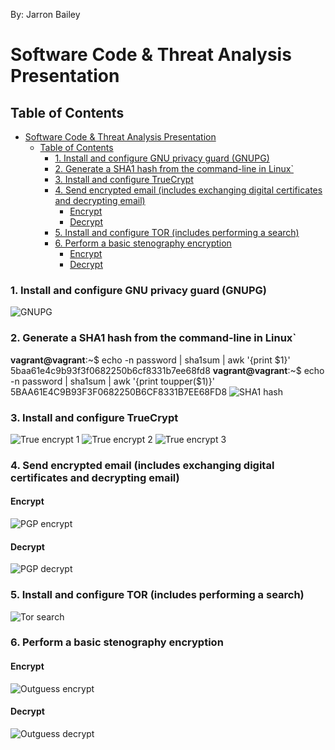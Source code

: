 By: Jarron Bailey

# Software Code & Threat Analysis Presentation

## Table of Contents

- [Software Code & Threat Analysis Presentation](#software-code--threat-analysis-presentation)
  - [Table of Contents](#table-of-contents)
    - [1. Install and configure GNU privacy guard (GNUPG)](#1-install-and-configure-gnu-privacy-guard-gnupg)
    - [2. Generate a SHA1 hash from the command-line in Linux`](#2-generate-a-sha1-hash-from-the-command-line-in-linux)
    - [3. Install and configure TrueCrypt](#3-install-and-configure-truecrypt)
    - [4. Send encrypted email (includes exchanging digital certificates and decrypting email)](#4-send-encrypted-email-includes-exchanging-digital-certificates-and-decrypting-email)
      - [Encrypt](#encrypt)
      - [Decrypt](#decrypt)
    - [5. Install and configure TOR (includes performing a search)](#5-install-and-configure-tor-includes-performing-a-search)
    - [6. Perform a basic stenography encryption](#6-perform-a-basic-stenography-encryption)
      - [Encrypt](#encrypt-1)
      - [Decrypt](#decrypt-1)

### 1. Install and configure GNU privacy guard (GNUPG)

![GNUPG](images/gnupg.png)

### 2. Generate a SHA1 hash from the command-line in Linux`

**vagrant@vagrant**:~$ echo -n password | sha1sum | awk '{print $1}'
5baa61e4c9b93f3f0682250b6cf8331b7ee68fd8
**vagrant@vagrant**:~$ echo -n password | sha1sum | awk '{print toupper($1)}'
5BAA61E4C9B93F3F0682250B6CF8331B7EE68FD8
![SHA1 hash](images/sha1.png)

### 3. Install and configure TrueCrypt

![True encrypt 1](images/true-encrypt1.png)
![True encrypt 2](images/true-encrypt2.png)
![True encrypt 3](images/true-encrypt3.png)

### 4. Send encrypted email (includes exchanging digital certificates and decrypting email)

#### Encrypt

![PGP encrypt](images/pgp-encrypt.png)

#### Decrypt

![PGP decrypt](images/pgp-decrypt.png)

### 5. Install and configure TOR (includes performing a search)

![Tor search](images/tor-search.png)

### 6. Perform a basic stenography encryption

#### Encrypt

![Outguess encrypt](images/outguess-encrypt.png)

#### Decrypt

![Outguess decrypt](images/outguess-decrypt.png)
